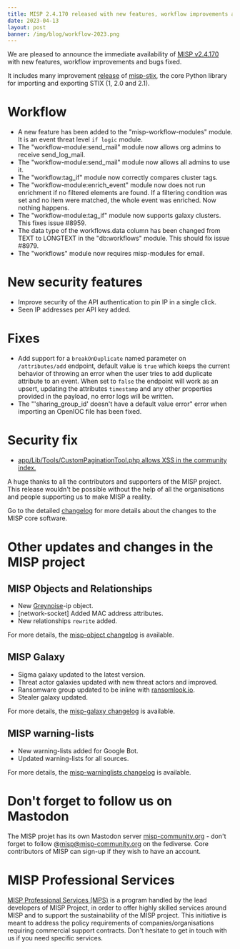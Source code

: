 ```yaml
---
title: MISP 2.4.170 released with new features, workflow improvements and bugs fixed 
date: 2023-04-13
layout: post
banner: /img/blog/workflow-2023.png
---
```


We are pleased to announce the immediate availability of [MISP v2.4.170](https://github.com/MISP/MISP/releases/tag/v2.4.170) with new features, workflow improvements and bugs fixed. 

It includes many improvement [release](https://github.com/MISP/misp-stix/releases/tag/v2.4.170) of [misp-stix](https://github.com/MISP/misp-stix), the core Python library for importing and exporting STIX (1, 2.0 and 2.1).

# Workflow

- A new feature has been added to the "misp-workflow-modules" module. It is an event threat level `if logic` module.
- The "workflow-module:send_mail" module now allows org admins to receive send_log_mail.
- The "workflow-module:send_mail" module now allows all admins to use it.
- The "workflow:tag_if" module now correctly compares cluster tags.
- The "workflow-module:enrich_event" module now does not run enrichment if no filtered elements are found. If a filtering condition was set and no item were matched, the whole event was enriched. Now nothing happens.
- The "workflow-module:tag_if" module now supports galaxy clusters. This fixes issue #8959.
- The data type of the workflows.data column has been changed from TEXT to LONGTEXT in the "db:workflows" module. This should fix issue #8979.
- The "workflows" module now requires misp-modules for email.

# New security features

- Improve security of the API authentication to pin IP in a single click.
- Seen IP addresses per API key added.

# Fixes

- Add support for a `breakOnDuplicate` named parameter on `/attributes/add` endpoint, default value is `true` which keeps the current behavior of throwing an error when the user tries to add duplicate attribute to an event.  When set to `false` the endpoint will work as an upsert, updating the attributes `timestamp` and any other properties provided in the payload, no error logs will be written.
- The "'sharing_group_id' doesn't have a default value error" error when importing an OpenIOC file has been fixed.

# Security fix

- [app/Lib/Tools/CustomPaginationTool.php allows XSS in the community index. ](https://cvepremium.circl.lu/cve/CVE-2023-28884)

A huge thanks to all the contributors and supporters of the MISP project. This release wouldn't be possible without the help of all the organisations and people supporting us to make MISP a reality.

Go to the detailed [changelog](https://www.misp-project.org/Changelog.txt) for more details about the changes to the MISP core software.

# Other updates and changes in the MISP project

## MISP Objects and Relationships

- New [Greynoise](https://www.greynoise.io/)-ip object.
- [network-socket] Added MAC address attributes. 
- New relationships `rewrite` added. 

For more details, the [misp-object changelog](https://www.misp-project.org/Changelog-misp-objects.txt) is available.

## MISP Galaxy

- Sigma galaxy updated to the latest version.
- Threat actor galaxies updated with new threat actors and improved.
- Ransomware group updated to be inline with [ransomlook.io](https://www.ransomlook.io/).
- Stealer galaxy updated.

For more details, the [misp-galaxy changelog](https://www.misp-project.org/Changelog-misp-galaxy.txt) is available.

## MISP warning-lists

- New warning-lists added for Google Bot.
- Updated warning-lists for all sources.

For more details, the [misp-warninglists changelog](https://www.misp-project.org/Changelog-misp-warninglists.txt) is available.

# Don't forget to follow us on Mastodon

The MISP projet has its own Mastodon server [misp-community.org](https://misp-community.org/) - don't forget to follow @misp@misp-community.org on the fediverse. Core contributors of MISP can sign-up if they wish to have an account.

# MISP Professional Services

[MISP Professional Services (MPS)](https://www.misp-project.org/professional-services/) is a program handled by the lead developers of MISP Project, in order to offer highly skilled services around MISP and to support the sustainability of the MISP project. This initiative is meant to address the policy requirements of companies/organisations requiring commercial support contracts. Don't hesitate to get in touch with us if you need specific services.
